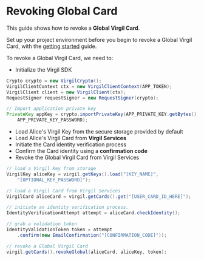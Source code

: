 # Revoking Global Card

This guide shows how to revoke a **Global Virgil Card**.

Set up your project environment before you begin to revoke a Global Virgil Card, with the [getting started](/docs/guides/configuration/client-configuration.md) guide.

To revoke a Global Virgil Card, we need to:

-  Initialize the Virgil SDK

```java
Crypto crypto = new VirgilCrypto();
VirgilClientContext ctx = new VirgilClientContext(APP_TOKEN);
VirgilClient client = new VirgilClient(ctx);
RequestSigner requestSigner = new RequestSigner(crypto);

// Import application private key
PrivateKey appKey = crypto.importPrivateKey(APP_PRIVATE_KEY.getBytes(),
    APP_PRIVATE_KEY_PASSWORD);
```

- Load Alice's Virgil Key from the secure storage provided by default
- Load Alice's Virgil Card from **Virgil Services**
- Initiate the Card identity verification process
- Confirm the Card identity using a **confirmation code**
- Revoke the Global Virgil Card from Virgil Services

```java
// load a Virgil Key from storage
VirgilKey aliceKey = virgil.getKeys().load("[KEY_NAME]",
    "[OPTIONAL_KEY_PASSWORD]");

// load a Virgil Card from Virgil Services
VirgilCard aliceCard = virgil.getCards().get("[USER_CARD_ID_HERE]");

// initiate an identity verification process.
IdentityVerificationAttempt attempt = aliceCard.checkIdentity();

// grab a validation token
IdentityValidationToken token = attempt
    .confirm(new EmailConfirmation("[CONFIRMATION_CODE]"));

// revoke a Global Virgil Card
virgil.getCards().revokeGlobal(aliceCard, aliceKey, token);
```
